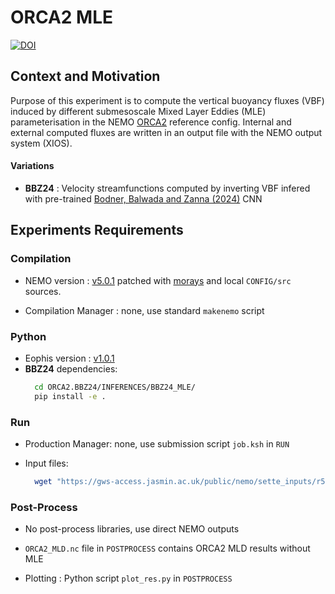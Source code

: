 # ORCA2 MLE

[![DOI](https://zenodo.org/badge/DOI/10.5281/zenodo.15699154.svg)](https://doi.org/10.5281/zenodo.15699154)

## Context and Motivation

Purpose of this experiment is to compute the vertical buoyancy fluxes (VBF) induced by different submesoscale Mixed Layer Eddies (MLE) parameterisation in the NEMO [ORCA2](https://sites.nemo-ocean.io/user-guide/cfgs.html#orca2-ice-pisces) reference config.
Internal and external computed fluxes are written in an output file with the NEMO output system (XIOS).

#### Variations
- **BBZ24** : Velocity streamfunctions computed by inverting VBF infered with pre-trained [Bodner, Balwada and Zanna (2024)]() CNN


## Experiments Requirements


### Compilation

- NEMO version : [v5.0.1](https://forge.nemo-ocean.eu/nemo/nemo/-/releases/5.0.1) patched with [morays](https://github.com/morays-community/Patches-NEMO/tree/main/NEMO_v5.0.0) and local `CONFIG/src` sources.

- Compilation Manager : none, use standard `makenemo` script


### Python

- Eophis version : [v1.0.1](https://github.com/meom-group/eophis/releases/tag/v1.0.1)
- **BBZ24** dependencies:
  ```bash
    cd ORCA2.BBZ24/INFERENCES/BBZ24_MLE/
    pip install -e .  
  ```

### Run

- Production Manager: none, use submission script `job.ksh` in `RUN`

- Input files: 
  ```bash
    wget "https://gws-access.jasmin.ac.uk/public/nemo/sette_inputs/r5.0.0/ORCA2_ICE_v5.0.0.tar.gz"
  ```

### Post-Process

- No post-process libraries, use direct NEMO outputs

- `ORCA2_MLD.nc` file in `POSTPROCESS` contains ORCA2 MLD results without MLE
  
- Plotting : Python script `plot_res.py` in `POSTPROCESS`
